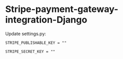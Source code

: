 # Stripe-payment-gateway-integration-Django

Update settings.py: 
```
STRIPE_PUBLISHABLE_KEY = ""
```

```
STRIPE_SECRET_KEY = ""
```

